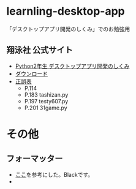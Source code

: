 # learnling-desktop-app
「デスクトップアプリ開発のしくみ」でのお勉強用

## 翔泳社 公式サイト
* [Python2年生 デスクトップアプリ開発のしくみ](https://www.shoeisha.co.jp/book/detail/9784798174990)
* [ダウンロード](https://www.shoeisha.co.jp/book/download/9784798174990)
* [正誤表](https://www.shoeisha.co.jp/book/detail/9784798174990)
  * P.114 
  * P.183 tashizan.py
  * P.197 testy607.py
  * P.201 31game.py

# その他
## フォーマッター
* [ここ](https://maku.blog/p/4oybku6/)を参考にした。Blackです。
* 